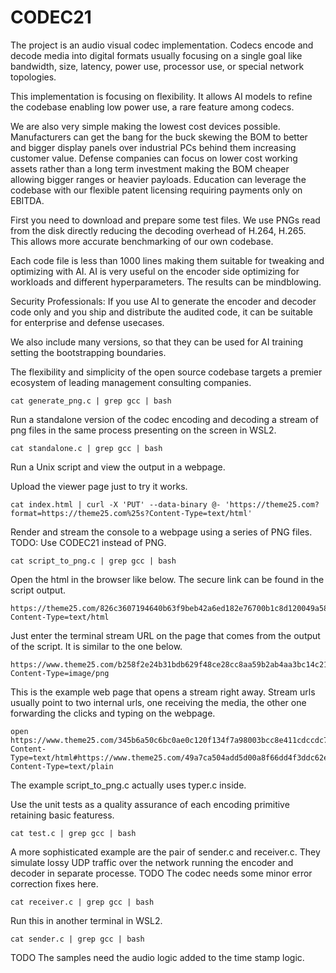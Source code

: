 # CODEC21

The project is an audio visual codec implementation. Codecs encode and decode media into digital formats usually focusing on a single goal like bandwidth, size, latency, power use, processor use, or special network topologies.

This implementation is focusing on flexibility. It allows AI models to refine the codebase enabling low power use, a rare feature among codecs.

We are also very simple making the lowest cost devices possible. Manufacturers can get the bang for the buck skewing the BOM to better and bigger display panels over industrial PCs behind them increasing customer value. Defense companies can focus on lower cost working assets rather than a long term investment making the BOM cheaper allowing bigger ranges or heavier payloads. Education can leverage the codebase with our flexible patent licensing requiring payments only on EBITDA.

First you need to download and prepare some test files. We use PNGs read from the disk directly reducing the decoding overhead of H.264, H.265. This allows more accurate benchmarking of our own codebase.

Each code file is less than 1000 lines making them suitable for tweaking and optimizing with AI. AI is very useful on the encoder side optimizing for workloads and different hyperparameters. The results can be mindblowing.

Security Professionals: If you use AI to generate the encoder and decoder code only and you ship and distribute the audited code, it can be suitable for enterprise and defense usecases.

We also include many versions, so that they can be used for AI training setting the bootstrapping boundaries.

The flexibility and simplicity of the open source codebase targets a premier ecosystem of leading management consulting companies.

```
cat generate_png.c | grep gcc | bash
```

Run a standalone version of the codec encoding and decoding a stream of png files in the same process presenting on the screen in WSL2.

```
cat standalone.c | grep gcc | bash
```

Run a Unix script and view the output in a webpage.

Upload the viewer page just to try it works.

```
cat index.html | curl -X 'PUT' --data-binary @- 'https://theme25.com?format=https://theme25.com%25s?Content-Type=text/html'
```

Render and stream the console to a webpage using a series of PNG files. TODO: Use CODEC21 instead of PNG.

```
cat script_to_png.c | grep gcc | bash
```

Open the html in the browser like below. The secure link can be found in the script output.

```
https://theme25.com/826c3607194640b63f9beb42a6ed182e76700b1c8d120049a588f6ffc87ececd.tig?Content-Type=text/html
```

Just enter the terminal stream URL on the page that comes from the output of the script. It is similar to the one below.

```
https://www.theme25.com/b258f2e24b31bdb629f48ce28cc8aa59b2ab4aa3bc14c21e1840801493c65359.tig?Content-Type=image/png
```

This is the example web page that opens a stream right away. Stream urls usually point to two internal urls, one receiving the media, the other one forwarding the clicks and typing on the webpage.

```
open https://www.theme25.com/345b6a50c6bc0ae0c120f134f7a98003bcc8e411cdccdc7ff52c9586bd2a29d0.tig?Content-Type=text/html#https://www.theme25.com/49a7ca504add5d00a8f66dd4f3ddc62ef6e61d4ebb733f0fbbf6c5e50dcacf13.tig?Content-Type=text/plain
```

The example script_to_png.c actually uses typer.c inside.

Use the unit tests as a quality assurance of each encoding primitive retaining basic featuress.

```
cat test.c | grep gcc | bash
```

A more sophisticated example are the pair of sender.c and receiver.c. They simulate lossy UDP traffic over the network running the encoder and decoder in separate processe. TODO The codec needs some minor error correction fixes here.

```
cat receiver.c | grep gcc | bash
```

Run this in another terminal in WSL2.

```
cat sender.c | grep gcc | bash
```

TODO The samples need the audio logic added to the time stamp logic.